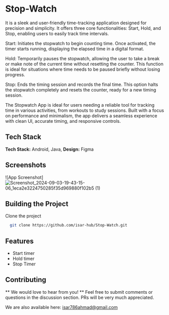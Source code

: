 
# Stop-Watch

It is a sleek and user-friendly time-tracking application designed for precision and simplicity. It offers three core functionalities: Start, Hold, and Stop, enabling users to easily track time intervals.

Start: Initiates the stopwatch to begin counting time. Once activated, the timer starts running, displaying the elapsed time in a digital format.

Hold: Temporarily pauses the stopwatch, allowing the user to take a break or make note of the current time without resetting the counter. This function is ideal for situations where time needs to be paused briefly without losing progress.

Stop: Ends the timing session and records the final time. This option halts the stopwatch completely and resets the counter, ready for a new timing session.

The Stopwatch App is ideal for users needing a reliable tool for tracking time in various activities, from workouts to study sessions. Built with a focus on performance and minimalism, the app delivers a seamless experience with clean UI, accurate timing, and responsive controls.


## Tech Stack

**Tech Stack:** Android, Java,
**Design:** Figma



## Screenshots

![App Screenshot]![Screenshot_2024-09-03-19-43-15-06_1eca2e3224750285f35d969880f102b5 (1)](https://github.com/user-attachments/assets/6d923f17-7592-438b-a2f9-08bb3012c29e)



## Building the Project

Clone the project

```bash
  git clone https://github.com/isar-hub/Stop-Watch.git
```




## Features

- Start timer
- Hold timer
- Stop Timer



## Contributing

** We would love to hear from you! ** Feel free to submit comments or questions in the discussion section. PRs will be very much appreciated.

We are also available here: isar786ahmad@gmail.com

